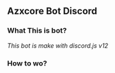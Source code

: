 ## Azxcore Bot Discord
### What This is bot?
*This bot is make with discord.js v12*

### How to wo?
